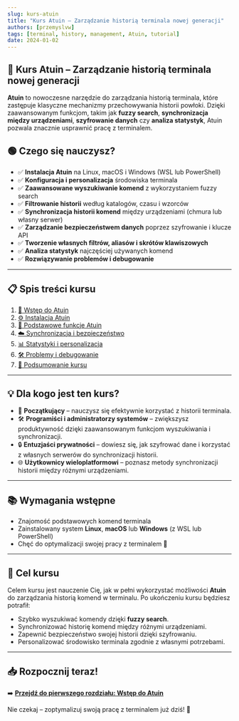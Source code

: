 ```yaml
---
slug: kurs-atuin
title: "Kurs Atuin – Zarządzanie historią terminala nowej generacji"
authors: [przemyslvw]
tags: [terminal, history, management, Atuin, tutorial]
date: 2024-01-02
---
```


## 📘 Kurs Atuin – Zarządzanie historią terminala nowej generacji

**Atuin** to nowoczesne narzędzie do zarządzania historią terminala, które zastępuje klasyczne mechanizmy przechowywania historii powłoki. Dzięki zaawansowanym funkcjom, takim jak **fuzzy search**, **synchronizacja między urządzeniami**, **szyfrowanie danych** czy **analiza statystyk**, Atuin pozwala znacznie usprawnić pracę z terminalem.

<!-- truncate -->

## 🟢 Czego się nauczysz?

- ✅ **Instalacja Atuin** na Linux, macOS i Windows (WSL lub PowerShell)
- ✅ **Konfiguracja i personalizacja** środowiska terminala
- ✅ **Zaawansowane wyszukiwanie komend** z wykorzystaniem fuzzy search
- ✅ **Filtrowanie historii** według katalogów, czasu i wzorców
- ✅ **Synchronizacja historii komend** między urządzeniami (chmura lub własny serwer)
- ✅ **Zarządzanie bezpieczeństwem danych** poprzez szyfrowanie i klucze API
- ✅ **Tworzenie własnych filtrów, aliasów i skrótów klawiszowych**
- ✅ **Analiza statystyk** najczęściej używanych komend
- ✅ **Rozwiązywanie problemów i debugowanie**

---

## 📋 Spis treści kursu

1. [📘 Wstęp do Atuin](/docs/atuin-kurs-wstep/atuin-kurs-wstep)
2. [⚙️ Instalacja Atuin](/docs/atuin-kurs-instalacja/atuin-kurs-instalacja)
3. [🚀 Podstawowe funkcje Atuin](/docs/atuin-kurs-podstawowe-funkcje/atuin-kurs-podstawowe-funkcje)
4. [☁️ Synchronizacja i bezpieczeństwo](/docs/atuin-kurs-synchronizacja-bezpieczenstwo/atuin-kurs-synchronizacja-bezpieczenstwo)
5. [📊 Statystyki i personalizacja](/docs/atuin-kurs-statystyki-personalizacja/atuin-kurs-statystyki-personalizacja)
6. [🛠️ Problemy i debugowanie](/docs/atuin-kurs-problemy-debugowanie/atuin-kurs-problemy-debugowanie)
7. [📖 Podsumowanie kursu](/docs/atuin-kurs-podsumowanie/atuin-kurs-podsumowanie)

---

## 💡 Dla kogo jest ten kurs?

- 👶 **Początkujący** – nauczysz się efektywnie korzystać z historii terminala.
- 🛠️ **Programiści i administratorzy systemów** – zwiększysz produktywność dzięki zaawansowanym funkcjom wyszukiwania i synchronizacji.
- 🔒 **Entuzjaści prywatności** – dowiesz się, jak szyfrować dane i korzystać z własnych serwerów do synchronizacji historii.
- 🌐 **Użytkownicy wieloplatformowi** – poznasz metody synchronizacji historii między różnymi urządzeniami.

---

## 📚 Wymagania wstępne

- Znajomość podstawowych komend terminala
- Zainstalowany system **Linux**, **macOS** lub **Windows** (z WSL lub PowerShell)
- Chęć do optymalizacji swojej pracy z terminalem 🚀

---

## 🎯 Cel kursu

Celem kursu jest nauczenie Cię, jak w pełni wykorzystać możliwości **Atuin** do zarządzania historią komend w terminalu. Po ukończeniu kursu będziesz potrafił:

- Szybko wyszukiwać komendy dzięki **fuzzy search**.
- Synchronizować historię komend między różnymi urządzeniami.
- Zapewnić bezpieczeństwo swojej historii dzięki szyfrowaniu.
- Personalizować środowisko terminala zgodnie z własnymi potrzebami.

---

## 📥 Rozpocznij teraz!

➡️ [**Przejdź do pierwszego rozdziału: Wstęp do Atuin**](/docs/category/kurs-atuin---making-your-shell-magical)

Nie czekaj – zoptymalizuj swoją pracę z terminalem już dziś! 🚀

